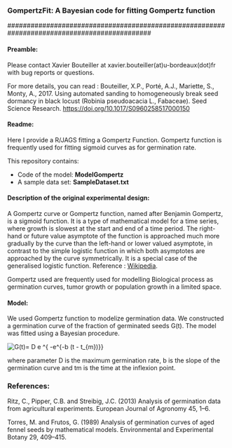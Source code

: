 ### GompertzFit: A Bayesian code for fitting Gompertz function
#############################################################################################

#### Preamble:

Please contact Xavier Bouteiller at xavier.bouteiller(at)u-bordeaux(dot)fr with bug reports or questions. 

For more details, you can read :
Bouteiller, X.P., Porté, A.J., Mariette, S., Monty, A., 2017. Using automated sanding to homogeneously break seed dormancy in black locust (Robinia pseudoacacia L., Fabaceae). Seed Science Research. https://doi.org/10.1017/S0960258517000150

#### Readme:

Here I provide a R/JAGS fitting a Gompertz Function. Gompertz function is frequently used for fitting sigmoid curves as for germination rate.

This repository contains:
- Code of the model: **ModelGompertz**
- A sample data set: **SampleDataset.txt**

#### Description of the original experimental design:

A Gompertz curve or Gompertz function, named after Benjamin Gompertz, is a sigmoid function. It is a type of mathematical model for a time series, where growth is slowest at the start and end of a time period. The right-hand or future value asymptote of the function is approached much more gradually by the curve than the left-hand or lower valued asymptote, in contrast to the simple logistic function in which both asymptotes are approached by the curve symmetrically. It is a special case of the generalised logistic function. Reference : [Wikipedia](https://en.wikipedia.org/wiki/Gompertz_function).

Gompertz used are frequently used for modelling Biological process as germination curves, tumor growth or population growth in a limited space.

#### Model:

We used Gompertz function to modelize germination data. We constructed a germination curve of the fraction of germinated seeds G(t). The model was fitted using a Bayesian procedure. 

<img src="https://latex.codecogs.com/gif.latex?G(t)=&space;D&space;e&space;^{&space;-e^{-b&space;(t&space;-&space;t_{m})}}" title="G(t)= D e ^{ -e^{-b (t - t_{m})}}" />

where parameter D is the maximum germination rate, b is the slope of the germination curve and tm is the time at the inflexion point.

### References:

Ritz, C., Pipper, C.B. and Streibig, J.C. (2013) Analysis of germination data from agricultural experiments. European Journal of Agronomy 45, 1–6.

Torres, M. and Frutos, G. (1989) Analysis of germination curves of aged fennel seeds by mathematical models. Environmental and Experimental Botany 29, 409–415.
